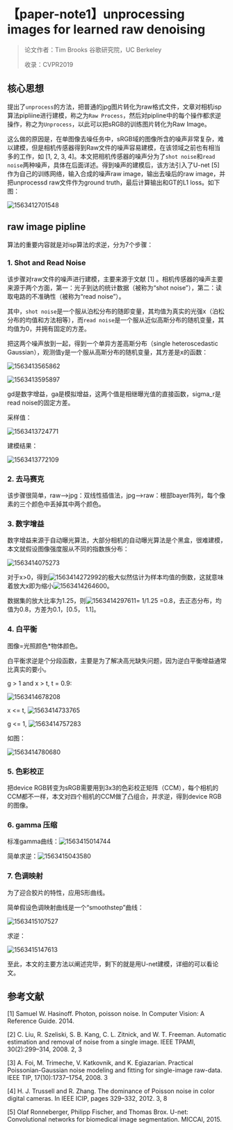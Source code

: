 # 【paper-note1】unprocessing images for learned raw denoising

> 论文作者：Tim Brooks 谷歌研究院，UC Berkeley
>
> 收录：CVPR2019

## 核心思想

提出了`unprocess`的方法，把普通的jpg图片转化为raw格式文件，文章对相机isp算法pipliine进行建模，称之为`Raw Process`，然后对pipline中的每个操作都求逆操作，称之为`Unprocess`，以此可以把sRGB的训练图片转化为Raw Image。

这么做的原因是，在单图像去噪任务中，sRGB域的图像所含的噪声非常复杂，难以建模，但是相机传感器得到Raw文件的噪声容易建模，在该领域之前也有相当多的工作，如 [1, 2, 3, 4]。本文把相机传感器的噪声分为了`shot noise`和`read noise`两种噪声，具体在后面详述。得到噪声的建模后，该方法引入了U-net [5] 作为自己的训练网络，输入合成的噪声raw image，输出去噪后的raw image，并把unprocessd raw文件作为ground truth，最后计算输出和GT的L1 loss。如下图：

![1563412701548](\assets\C%5CUsers%5Csayhi%5CAppData%5CRoaming%5CTypora%5Ctypora-user-images%5C1563412701548.png)

## raw image pipline

算法的重要内容就是对isp算法的求逆，分为7个步骤：

### 1. Shot and Read Noise

该步骤对raw文件的噪声进行建模，主要来源于文献 [1] 。相机传感器的噪声主要来源于两个方面，第一：光子到达的统计数据（被称为“shot noise”），第二：读取电路的不准确性（被称为“read noise”）。

其中，`shot noise`是一个服从泊松分布的随即变量，其均值为真实的光强x（泊松分布的均值和方法相等），而`read noise`是一个服从近似高斯分布的随机变量，其均值为0，并拥有固定的方差。

把这两个噪声放到一起，得到一个单异方差高斯分布（single heteroscedastic Gaussian），观测值y是一个服从高斯分布的随机变量，其方差是x的函数：

![1563413565862](D:\workspaces\paper-note\assets\C%5CUsers%5Csayhi%5CAppData%5CRoaming%5CTypora%5Ctypora-user-images%5C1563413565862.png)

![1563413595897](D:\workspaces\paper-note\assets\C%5CUsers%5Csayhi%5CAppData%5CRoaming%5CTypora%5Ctypora-user-images%5C1563413595897.png)

gd是数字增益，ga是模拟增益，这两个值是相继曝光值的直接函数，sigma_r是read noise的固定方差。

采样值：

![1563413724771](D:\workspaces\paper-note\assets\C%5CUsers%5Csayhi%5CAppData%5CRoaming%5CTypora%5Ctypora-user-images%5C1563413724771.png)

建模结果：

![1563413772109](D:\workspaces\paper-note\assets\C%5CUsers%5Csayhi%5CAppData%5CRoaming%5CTypora%5Ctypora-user-images%5C1563413772109.png)

### 2. 去马赛克

该步骤很简单，raw—>jpg：双线性插值法，jpg—>raw：根部bayer阵列，每个像素的三个颜色中丢掉其中两个颜色。

### 3. 数字增益

数字增益来源于自动曝光算法，大部分相机的自动曝光算法是个黑盒，很难建模，本文就假设图像强度服从不同的指数族分布：

![1563414075273](D:\workspaces\paper-note\assets\C%5CUsers%5Csayhi%5CAppData%5CRoaming%5CTypora%5Ctypora-user-images%5C1563414075273.png)

对于x>0，得到![1563414272992](D:\workspaces\paper-note\assets\C%5CUsers%5Csayhi%5CAppData%5CRoaming%5CTypora%5Ctypora-user-images%5C1563414272992.png)的极大似然估计为样本均值的倒数，这就意味着放大x即为缩小![1563414264600](C:\Users\sayhi\AppData\Roaming\Typora\typora-user-images\1563414264600.png)。

数据集的放大比率为1.25，则![1563414297611](D:\workspaces\paper-note\assets\C%5CUsers%5Csayhi%5CAppData%5CRoaming%5CTypora%5Ctypora-user-images%5C1563414297611.png)= 1/1.25 =0.8，去正态分布，均值为0.8，方差为0.1，[0.5， 1.1]。

### 4. 白平衡

图像=光照颜色*物体颜色。

白平衡求逆是个分段函数，主要是为了解决高光缺失问题，因为逆白平衡增益通常比真实的要小。

g > 1 and x > t, t = 0.9: 

![1563414678208](D:\workspaces\paper-note\assets\C%5CUsers%5Csayhi%5CAppData%5CRoaming%5CTypora%5Ctypora-user-images%5C1563414678208.png)

x <= t, ![1563414733765](D:\workspaces\paper-note\assets\C%5CUsers%5Csayhi%5CAppData%5CRoaming%5CTypora%5Ctypora-user-images%5C1563414733765.png)

g <= 1, ![1563414757283](D:\workspaces\paper-note\assets\C%5CUsers%5Csayhi%5CAppData%5CRoaming%5CTypora%5Ctypora-user-images%5C1563414757283.png)

如图：

![1563414780680](D:\workspaces\paper-note\assets\C%5CUsers%5Csayhi%5CAppData%5CRoaming%5CTypora%5Ctypora-user-images%5C1563414780680.png)

### 5. 色彩校正

把device RGB转变为sRGB需要用到3x3的色彩校正矩阵（CCM），每个相机的CCM都不一样，本文对四个相机的CCM做了凸组合，并求逆，得到device RGB的图像。

### 6. gamma 压缩

标准gamma曲线：![1563415014744](D:\workspaces\paper-note\assets\C%5CUsers%5Csayhi%5CAppData%5CRoaming%5CTypora%5Ctypora-user-images%5C1563415014744.png)

简单求逆：![1563415043580](D:\workspaces\paper-note\assets\C%5CUsers%5Csayhi%5CAppData%5CRoaming%5CTypora%5Ctypora-user-images%5C1563415043580.png)

### 7. 色调映射

为了迎合胶片的特性，应用S形曲线。

简单假设色调映射曲线是一个“smoothstep”曲线：

![1563415107527](D:\workspaces\paper-note\assets\C%5CUsers%5Csayhi%5CAppData%5CRoaming%5CTypora%5Ctypora-user-images%5C1563415107527.png)

求逆：

![1563415147613](D:\workspaces\paper-note\assets\C%5CUsers%5Csayhi%5CAppData%5CRoaming%5CTypora%5Ctypora-user-images%5C1563415147613.png)

至此，本文的主要方法以阐述完毕，剩下的就是用U-net建模，详细的可以看论文。

## 参考文献

[1] Samuel W. Hasinoff. Photon, poisson noise. In Computer Vision: A Reference Guide. 2014.

[2] C. Liu, R. Szeliski, S. B. Kang, C. L. Zitnick, and W. T. Freeman. Automatic estimation and removal of noise from a single image. IEEE TPAMI, 30(2):299–314, 2008. 2, 3

[3] A. Foi, M. Trimeche, V. Katkovnik, and K. Egiazarian. Practical Poissonian-Gaussian noise modeling and fitting for single-image raw-data. IEEE TIP, 17(10):1737–1754, 2008. 3

[4]  H. J. Trussell and R. Zhang. The dominance of Poisson noise in color digital cameras. In IEEE ICIP, pages 329–332, 2012. 3, 8

[5] Olaf Ronneberger, Philipp Fischer, and Thomas Brox. U-net: Convolutional networks for biomedical image segmentation. MICCAI, 2015.